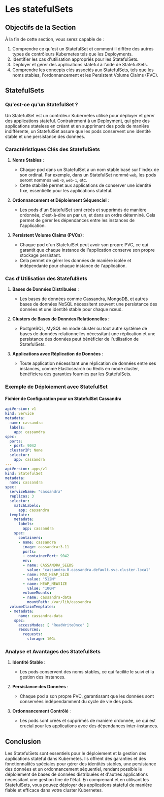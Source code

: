 # Les statefulSets



## Objectifs de la Section

À la fin de cette section, vous serez capable de :
1. Comprendre ce qu'est un StatefulSet et comment il diffère des autres types de contrôleurs Kubernetes tels que les Deployments.
2. Identifier les cas d'utilisation appropriés pour les StatefulSets.
3. Déployer et gérer des applications stateful à l'aide de StatefulSets.
4. Comprendre les concepts clés associés aux StatefulSets, tels que les noms stables, l'ordonnancement et les Persistent Volume Claims (PVC).

## StatefulSets

### Qu'est-ce qu'un StatefulSet ?

Un StatefulSet est un contrôleur Kubernetes utilisé pour déployer et gérer des applications stateful. Contrairement à un Deployment, qui gère des applications stateless en créant et en supprimant des pods de manière indifférente, un StatefulSet assure que les pods conservent une identité stable et une persistance des données.

### Caractéristiques Clés des StatefulSets

1. **Noms Stables** :
   - Chaque pod dans un StatefulSet a un nom stable basé sur l'index de son ordinal. Par exemple, dans un StatefulSet nommé `web`, les pods seront nommés `web-0`, `web-1`, etc.
   - Cette stabilité permet aux applications de conserver une identité fixe, essentielle pour les applications stateful.

2. **Ordonnancement et Déploiement Séquenciel** :
   - Les pods d'un StatefulSet sont créés et supprimés de manière ordonnée, c'est-à-dire un par un, et dans un ordre déterminé. Cela permet de gérer les dépendances entre les instances de l'application.

3. **Persistent Volume Claims (PVCs)** :
   - Chaque pod d'un StatefulSet peut avoir son propre PVC, ce qui garantit que chaque instance de l'application conserve son propre stockage persistant.
   - Cela permet de gérer les données de manière isolée et indépendante pour chaque instance de l'application.

### Cas d'Utilisation des StatefulSets

1. **Bases de Données Distribuées** :
   - Les bases de données comme Cassandra, MongoDB, et autres bases de données NoSQL nécessitent souvent une persistance des données et une identité stable pour chaque nœud.

2. **Clusters de Bases de Données Relationnelles** :
   - PostgreSQL, MySQL en mode cluster ou tout autre système de bases de données relationnelles nécessitant une réplication et une persistance des données peut bénéficier de l'utilisation de StatefulSets.

3. **Applications avec Réplication de Données** :
   - Toute application nécessitant une réplication de données entre ses instances, comme Elasticsearch ou Redis en mode cluster, bénéficiera des garanties fournies par les StatefulSets.

### Exemple de Déploiement avec StatefulSet

#### Fichier de Configuration pour un StatefulSet Cassandra

```yaml
apiVersion: v1
kind: Service
metadata:
  name: cassandra
  labels:
    app: cassandra
spec:
  ports:
  - port: 9042
  clusterIP: None
  selector:
    app: cassandra
---
apiVersion: apps/v1
kind: StatefulSet
metadata:
  name: cassandra
spec:
  serviceName: "cassandra"
  replicas: 3
  selector:
    matchLabels:
      app: cassandra
  template:
    metadata:
      labels:
        app: cassandra
    spec:
      containers:
      - name: cassandra
        image: cassandra:3.11
        ports:
        - containerPort: 9042
        env:
        - name: CASSANDRA_SEEDS
          value: "cassandra-0.cassandra.default.svc.cluster.local"
        - name: MAX_HEAP_SIZE
          value: "512M"
        - name: HEAP_NEWSIZE
          value: "100M"
        volumeMounts:
        - name: cassandra-data
          mountPath: /var/lib/cassandra
  volumeClaimTemplates:
  - metadata:
      name: cassandra-data
    spec:
      accessModes: [ "ReadWriteOnce" ]
      resources:
        requests:
          storage: 10Gi
```

### Analyse et Avantages des StatefulSets

1. **Identité Stable** :
   - Les pods conservent des noms stables, ce qui facilite le suivi et la gestion des instances.

2. **Persistance des Données** :
   - Chaque pod a son propre PVC, garantissant que les données sont conservées indépendamment du cycle de vie des pods.

3. **Ordonnancement Contrôlé** :
   - Les pods sont créés et supprimés de manière ordonnée, ce qui est crucial pour les applications avec des dépendances inter-instances.

## Conclusion

Les StatefulSets sont essentiels pour le déploiement et la gestion des applications stateful dans Kubernetes. Ils offrent des garanties et des fonctionnalités spéciales pour gérer des identités stables, une persistance des données et un ordonnancement séquentiel, rendant possible le déploiement de bases de données distribuées et d'autres applications nécessitant une gestion fine de l'état. En comprenant et en utilisant les StatefulSets, vous pouvez déployer des applications stateful de manière fiable et efficace dans votre cluster Kubernetes.
